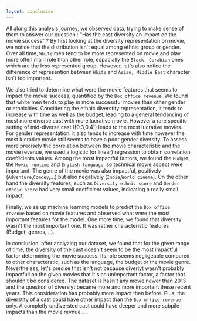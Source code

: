 ```yaml
---
layout: conclusion
---
```


All along this analysis journey, we observed data, trying to make sense of them to answer our question : "Has the cast diversity an impact on the movie success" ? 
By first looking at the diversity representation on movie, we notice that the distribution isn't equal among ethnic group or gender. Over all time, `White` men tend to be more represented on movie and play more often main role than other role, espacially the `Black, Carabian` ones which are the less represented group. However, let's also notice the difference of represention between `White` and `Asian, Middle East` character isn't too important.

We also tried to determine what were the movie features that seems to impact the movie success, quantified by the `Box office revenue`.
We found that white men tends to play in more successful movies than other gender or ethnicities. Concidering the ethnic diverstity representation, it tends to increase with time as well as the budget, leading to a general tendancing of most more diverse cast with more lucrative movie. However a rare specific setting of mid-diverse cast ([0.3,0.4]) leads to the most lucrative movies. 
For gender representation, it also tends to increase with time however the most lucrative movie still seems to have a poor gender diversity.
To assess more precisely the correlation between the movie characteristic and the movie revenue, we used a logistic (or linear) regression to obtain correlation coefficients values. Among the most impactful factors, we found the `Budget`, the `Movie runtime` and `English language`, so technical movie aspect were important. The genre of the movie was also impactful, positively (`Adventure`,`Comdey`,...) but also negatively (`Indie`,`World cinema`). On the other hand the diversity features, such as `Diversity ethnic score` and `Gender ethnic score` had very small coefficient values, indicating a really small impact.

Finally, we se up machine learning models to predict the `Box office revenue` based on movie features and observed what were the most important features for the model. One more time, we found that diversity wasn't the most important one. It was rather characteristic features (Budget, genres,...). 

In conclusion, after analyzing our dataset, we found that for the given range of time, the diversity of the cast doesn't seem to be the most impactful factor determining the movie success. Its role seems negligeable compared to other characterstic, such as the language, the budget or the movie genre. 
Nevertheless, let's precise that isn't not because diveriyt wasn't probably impactfull on the given movies that it's an unimportant factor, a factor that shouldn't be considered. The dataset is hasn't any movie newer than 2013 and the question of diversiyt became more and more important these recent years. This consideration has probably more impact than before. Plus, the diverstity of a cast could have other impact than the `Box office revenue` only. A completly undiversted cast could have deeper and more subpile impacts than the movie revnue.....
